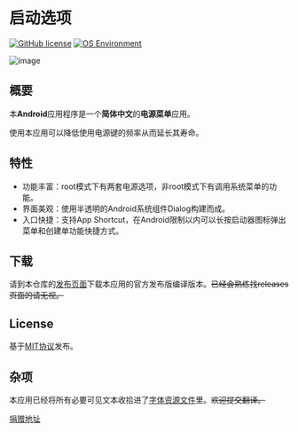 # 启动选项

[![GitHub license](https://img.shields.io/github/license/ryuunoakaihitomi/rebootmenu.svg)](https://github.com/ryuunoakaihitomi/rebootmenu/blob/master/LICENSE)
[![OS Environment](https://img.shields.io/badge/platform-Android-6AB344.svg)](https://www.android.com/)

![image](./app/src/main/res/mipmap/ic_launcher.png)
## 概要
本**Android**应用程序是一个**简体中文**的**电源菜单**应用。

使用本应用可以降低使用电源键的频率从而延长其寿命。
## 特性
- 功能丰富：root模式下有两套电源选项，非root模式下有调用系统菜单的功能。
- 界面美观：使用半透明的Android系统组件Dialog构建而成。
- 入口快捷：支持App Shortcut，在Android限制以内可以长按启动器图标弹出菜单和创建单功能快捷方式。
## 下载
请到本仓库的[发布页面](https://github.com/ryuunoakaihitomi/rebootmenu/releases)下载本应用的官方发布版编译版本。~~已经会熟练找releases页面的请无视。~~
## License
基于[MIT协议](https://choosealicense.com/licenses/mit/)发布。
## 杂项
本应用已经将所有必要可见文本收拾进了[字体资源文件](./app/src/main/res/values/strings.xml)里。~~欢迎提交翻译。~~

[捐赠地址](http://ryuunoakaihitomi.info/donate/)